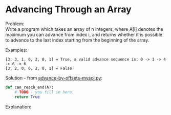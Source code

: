 # Advancing Through an Array     
  
Problem:  
Write a program which takes an array of n integers, where A[i] denotes the maximum you can advance from index i, and returns whether it is possible to advance to the last index starting from the beginning of the array.    
    
Examples:  
```  
[3, 3, 1, 0, 2, 0, 1] = True, a valid advance sequence is: 0 -> 1 -> 4 -> 6 -> 6
[3, 2, 0, 0, 2, 0, 1] = False
```  
    
Solution - from [advance-by-offsets-mysol.py](advance-by-offsets-mysol.py):  
```python
def can_reach_end(A):
    # TODO - you fill in here.
    return True
```  
  
Explanation:  
  